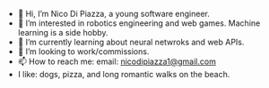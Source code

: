 - 👋 Hi, I’m Nico Di Piazza, a young software engineer.
- 👀 I’m interested in robotics engineering and web games. Machine learning is a side hobby.
- 🌱 I’m currently learning about neural netwroks and web APIs.
- 💞️ I’m looking to work/commissions.
- 📫 How to reach me: email: nicodipiazza1@gmail.com
- I like: dogs, pizza, and long romantic walks on the beach.

<!---
NicoDiPiazza/NicoDiPiazza is a ✨ special ✨ repository because its `README.md` (this file) appears on your GitHub profile.
You can click the Preview link to take a look at your changes.
--->
